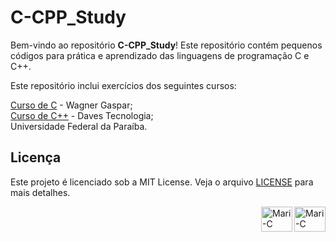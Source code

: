 # C-CPP_Study

Bem-vindo ao repositório **C-CPP_Study**! Este repositório contém pequenos códigos para prática e aprendizado das linguagens de programação C e C++.

Este repositório inclui exercícios dos seguintes cursos:

[Curso de C](https://wagnergaspar.com/curso-gratuito-de-programacao-c/) - Wagner Gaspar;<br>
[Curso de C++](https://www.youtube.com/playlist?list=PL5EmR7zuTn_bONyjFxSO4ZCE-SVVNFGkS) - Daves Tecnologia;<br>
Universidade Federal da Paraíba.<br>
 
## Licença

Este projeto é licenciado sob a MIT License. Veja o arquivo [LICENSE](LICENSE) para mais detalhes.

<img align="right" alt="Mari-C" height="40" width="50" src="https://cdn.jsdelivr.net/gh/devicons/devicon/icons/c/c-original.svg" />
<img align="right" alt="Mari-C" height="40" width="50" src="https://cdn.jsdelivr.net/gh/devicons/devicon/icons/cplusplus/cplusplus-original.svg" />
